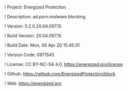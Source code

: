 ! Project: Energized Protection

! Description: ad.porn.malware blocking.

! Version: 5.2.0.20.04.097.15

! Build Version: 20.04.097.15

! Build Date: Mon, 06 Apr 20 15:45:31

! Version Code: 0971545

! License: CC BY-NC-SA 4.0, https://energized.pro/license

! Github: https://github.com/EnergizedProtection/block

! Web: https://energized.pro
